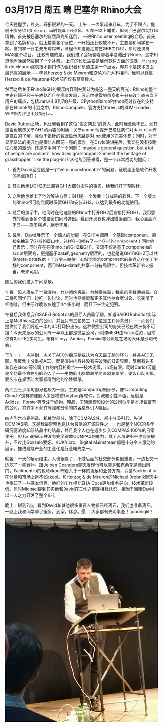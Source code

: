 # 03月17日 周五 晴 巴塞尔 Rhino大会

今天是握手，社交，开拓眼界的一天。
上午：一大早起来赶车，为了不踩点，提前十多分钟到Orlikon，当时是早上6点多。火车一路上睡觉，但到了巴塞尔就打起精神，首先被巴塞尔的自然风光所迷倒。
一进Rhino user meeting的会场，首先拿到了名牌和水，就上楼看各个展位，一开始还比较放不开，主要是和同学在一起。直到和一位老先生聊起来，过程中知道他之前在GKR工作过，那时还没有MAS这个项目。
比较有趣的是，我们进了会场聊着聊着半路蹦出个Brine，这才知道他昨晚居然买到了一个补票。
上午的论坛主要是展示软件方面的成就，Herzog & de Meuron建筑技术部门作为组织者和东道主第一个展示，却并不是技术方面最亮眼的展示——毕竟Herzog & de Meuron和ZHA方向大不相同，我可以相信Herzog & de Meuron的技术部门仅有寥寥数人。

然而之后关于Rhino和GH的展示内容则被我认为是这一整天的高光：Rhino的整个生态环境已经十分成熟而且在高速发展，展示中透露的信息也十分有效：直击当下用户的痛点，包括.net从4.8到7的升级、CPython和IronPython同时存在的支持都在Rhino8的计划之中。Rhino Compute、官方支持three.js的3DM-Loader、WIP等内容也十分吸引人。

David Rutten上场，也让我看到了这位“蒙面网友”的真人，此时我激动不已。尤其是当他展示关于GH2的内容的时候：关于pannel的提升已经让我们对dark data有更直白的了解，类似于指针的数据显示思路是对.net使用的完美体现；同时，对于显示语法的提升也是很让人眼前一亮的概念。在David演讲完后，我实在没有按耐住心里的激动，还是举手问了一个问题：'maybe a general question, but a lot of people are concern: how does grasshopper 2 inherit the heritage of grasshopper 1 like the plug-ins?’从他的回答来看，是一个非常成功的提问：

1. 首先David回应这是一个“very unconformable”的问题，证明这正是软件开发的痛点所在；

2. 其次他承认GH2无法兼容GH1大部分插件的事实，给我们打了预防针。

3. 之后他也给出了他的解决方案：GH1是一个发展十分成熟的软件，下一个版本的Rhino很可能会同时保留GH1和安装GH2，以达到最多的功能使用。

4. 随后的演示中，他同时在他电脑的Rhino中打开GH2后直接打开GH1，我们意外的看到很多个错误窗口同时弹出。看到开发者也弹出错误窗口，我心里高兴不已——直击痛点，展示不足。

5. 最后，David展示了一个惊人的功能：在GH1中调用一个基础component，直接拖拽到了GH2的窗口中，这样GH2就有了一个GH1的component！同时他还表示：同时存在在Rhino上的GH2和GH1，交流不仅是基于component的script层面的，更是基于data的geometry层面的，也就是说GH1和GH2可以共享Meta-data数据！十分令人期待。虽然他表示component的兼容之存在于少数的component，而且Meta-data的共享十分有局限性，但技术革新令人振奋，未来可期。

随后的我们进入午间茶歇。

午餐：没人发放了一袋食物，有非猪肉类型，有纯素类型，我拿的是普通类型。在二楼和同学们一边吃一边讨论，同时也期待能和更多其他参会者讨论。吃完灌了一杯咖啡，但由于昨晚仅仅睡了4个多小时，而且下午注定犯困。

午餐后我休息我和SAEKI Robotics的展厅人员聊了聊，知道SAEKI Robotics实际上是Matthias注资的公司，并且只有三位员工（两位是工程师背景）——而他们提供给了我们将近一半的3D打印挤出头。这种微型公司的势头已经在欧洲势不可挡：今天来展示的公司有一半以上都是微型公司，例如MESH由Fabio注资，目前仅有3人+1位实习生。唯有V-ray，Adidas，Forster等公司是在场的大体量公司代表。

下午：十一点半到一点关于AEC的展示是我认为今天最无聊的环节：并非AEC无聊，我反倒十分重视AEC，而是演讲内容并没有突破我的知识界面，反倒有许多和我在xkool等公司工作的内容相重合——技术无限，市场有限。同时Carlos可能是全场最不会用电脑的人了——用他的电脑做展示简直就是噩梦，要么自动关机，要么卡在桌面让大家都看到他的个性壁纸。

两点到三点半的部分也较为一般，主要是computing的部分，像’Computing Climate’这样的课题大多是模仿ladybug等软件，对我吸引性不强。反倒是Adidas，Forster等专注于织物、鞋品、车辆建模和设计的公司似乎是本场最富有的公司，其许多不允许牌照和分享的内容格外引人瞩目。

四点到六点是制造、机械学部分，除了COMPAS外，都十分吸引我。先说COMPAS吧，这是我最崇拜也是认为最酷的开源软件之一，也是整个NCCR多年研究高浓度知识结晶中的结晶，并且我个人也在逐步步入COMPAS 100%的日常使用。但Tom的展示并没有完全绽放COMPAS的魅力，其个人演讲水平也有待提升，不过比Gonzalo要好。KUKA|crc、Digital Mainstream都是十分令人激动的展示，推进建筑产业的工业化是行业曙光之一。

晚餐：一天的展示结束，人也很累了，不过后面的社交部分也很重要，一边社交一边吃了一些食物。跟Jeroen Coenders聊天发现他可以算是和宛余算是师出同门，Packhunt.io的也和xkool有着几乎一样的发展和业务方向，只是Packhunt.io在体量和市场上远不如xkool。和Herzog & de Meuron的Michael Drobnik聊天中也得知了一些基本信息，他们的工作相比ZHA Code更加业务导向，技术革新较低。同时Michael提到其实他和David在工作之前就相互认识，相当于目睹David以一人之力开发了整个GH。

晚上：聊到7点，看到David和其他很多重要人物都已经离开，我们也准备离开。一路上我和同学聊了很多。到家，休息。愿 ：大家都有光明事业！goodnight！


![image](images\\6415fd2951f822ac9c88dd08.jpg)





